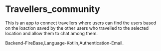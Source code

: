 # Travellers_community

This is an app to connect travellers where users can find the users based on the loaction saved by the other users who travelled to the selected location and allow 
them to chat among them.

Backend-FireBase,Language-Kotlin,Authentication-Email.

